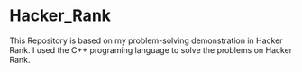 # Hacker_Rank
This Repository is based on my problem-solving demonstration in Hacker Rank. I used the C++ programing language to solve the problems on Hacker Rank.
